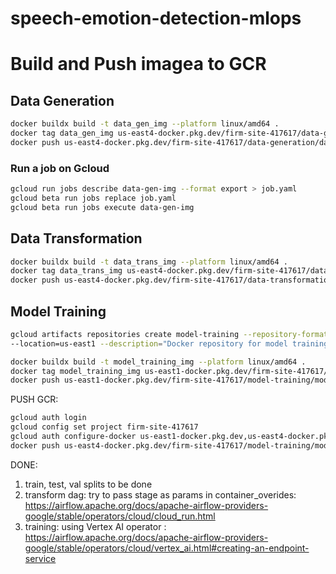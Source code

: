 # speech-emotion-detection-mlops


# Build and Push imagea to GCR
## Data Generation
```bash
docker buildx build -t data_gen_img --platform linux/amd64 .
docker tag data_gen_img us-east4-docker.pkg.dev/firm-site-417617/data-generation/data_gen_img:staging
docker push us-east4-docker.pkg.dev/firm-site-417617/data-generation/data_gen_img:staging
```

### Run a job on Gcloud
```bash
gcloud run jobs describe data-gen-img --format export > job.yaml
gcloud beta run jobs replace job.yaml  
gcloud beta run jobs execute data-gen-img
```

## Data Transformation
```bash
docker buildx build -t data_trans_img --platform linux/amd64 .
docker tag data_trans_img us-east4-docker.pkg.dev/firm-site-417617/data-transformation/data_trans_img:staging
docker push us-east4-docker.pkg.dev/firm-site-417617/data-transformation/data_trans_img:staging
```

## Model Training

```bash
gcloud artifacts repositories create model-training --repository-format=docker \
--location=us-east1 --description="Docker repository for model training"
```

```bash
docker buildx build -t model_training_img --platform linux/amd64 .
docker tag model_training_img us-east1-docker.pkg.dev/firm-site-417617/model-training/model_training_img:staging
docker push us-east1-docker.pkg.dev/firm-site-417617/model-training/model_training_img:staging
```

PUSH GCR:
```bash
gcloud auth login
gcloud config set project firm-site-417617
gcloud auth configure-docker us-east1-docker.pkg.dev,us-east4-docker.pkg.dev
docker push us-east4-docker.pkg.dev/firm-site-417617/model-training/model_train_img:staging
```

DONE:
1. train, test, val splits to be done
2. transform dag: try to pass stage as params in container_overides: https://airflow.apache.org/docs/apache-airflow-providers-google/stable/operators/cloud/cloud_run.html
3. training: using Vertex AI operator : https://airflow.apache.org/docs/apache-airflow-providers-google/stable/operators/cloud/vertex_ai.html#creating-an-endpoint-service

